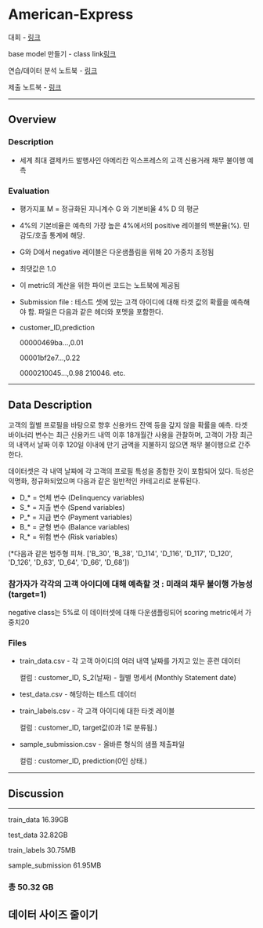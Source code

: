 # American-Express

대회 - [링크](https://www.kaggle.com/competitions/amex-default-prediction/overview)

base model 만들기 - class link[링크](https://ldjwj.github.io/ML_Basic_Class/part03_ml/part03_pro_kaggle/amex_01_basemodel_xgbm_2208.html)

연습/데이터 분석 노트북 - [링크](https://www.kaggle.com/code/jus9298/4th-base/edit)

제출 노트북 - [링크](https://www.kaggle.com/code/jus9298/4th-comp/edit)

---

## Overview

### Description

* 세계 최대 결제카드 발행사인 아메리칸 익스프레스의 고객 신용거래 채무 불이행 예측

### Evaluation

* 평가지표 M = 정규화된 지니계수 G 와 기본비율 4% D 의 평균
* 4%의 기본비율은 예측의 가장 높은 4%에서의 positive 레이블의 백분율(%). 민감도/호출 통계에 해당.
* G와 D에서 negative 레이블은 다운샘플림을 위해 20 가중치 조정됨
* 최댓값은 1.0
* 이 metric의 계산을 위한 파이썬 코드는 노트북에 제공됨
* Submission file : 테스트 셋에 있는 고객 아이디에 대해 타겟 값의 확률을 예측해야 함. 파일은 다음과 같은 헤더와 포멧을 포함한다.
* customer_ID,prediction

  00000469ba...,0.01
  
  00001bf2e7...,0.22
  
  0000210045...,0.98
  210046.
  etc.

---

## Data Description

고객의 월별 프로필을 바탕으로 향후 신용카드 잔액 등을 갚지 않을 확률을 예측.
타겟 바이너리 변수는 최근 신용카드 내역 이후 18개월간 사용을 관찰하며, 고객이 가장 최근의 내역서 날짜 이후 120일 이내에 만기 금액을 지불하지 않으면 채무 불이행으로 간주한다.

데이터셋은 각 내역 날짜에 각 고객의 프로필 특성을 종합한 것이 포함되어 있다. 
득성은 익명화, 정규화되었으며 다음과 같은 일반적인 카테고리로 분류된다.

* D_* = 연체 변수 (Delinquency variables)
* S_* = 지출 변수 (Spend variables) 
* P_* = 지급 변수 (Payment variables)
* B_* = 균형 변수 (Balance variables)
* R_* = 위험 변수 (Risk variables)

(*다음과 같은 범주형 피쳐. ['B_30', 'B_38', 'D_114', 'D_116', 'D_117', 'D_120', 'D_126', 'D_63', 'D_64', 'D_66', 'D_68'])

### 참가자가 각각의 고객 아이디에 대해 예측할 것 : 미래의 채무 불이행 가능성 (target=1)

negative class는 5%로 이 데이터셋에 대해 다운샘플링되어 scoring metric에서 가중치20

### Files

* train_data.csv - 각 고객 아이디의 여러 내역 날짜를 가지고 있는 훈련 데이터

  컬럼 : customer_ID, S_2(날짜) - 월별 명세서 (Monthly Statement date)

* test_data.csv - 해당하는 테스트 데이터 

* train_labels.csv - 각 고객 아이디에 대한 타겟 레이블

  컬럼 : customer_ID, target값(0과 1로 분류됨.)
  
* sample_submission.csv - 올바른 형식의 샘플 제출파일

  컬럼 : customer_ID, prediction(0인 상태.)

___

## Discussion









___

train_data 16.39GB
  
test_data 32.82GB
  
train_labels 30.75MB
  
sample_submission 61.95MB
  
### 총 50.32 GB

## 데이터 사이즈 줄이기




